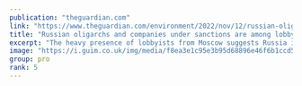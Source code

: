 ```yaml
---
publication: "theguardian.com"
link: "https://www.theguardian.com/environment/2022/nov/12/russian-oligarchs-and-companies-under-sanctions-are-among-lobbyists-at-cop27"
title: "Russian oligarchs and companies under sanctions are among lobbyists at Cop27"
excerpt: "The heavy presence of lobbyists from Moscow suggests Russia is using the climate talks to drum up business"
image: "https://i.guim.co.uk/img/media/f8ea3e1c95e3b95d68896e46f6b1ccd5c0e44c55/0_517_7897_4739/master/7897.jpg?width=1200&height=630&quality=85&auto=format&fit=crop&overlay-align=bottom%2Cleft&overlay-width=100p&overlay-base64=L2ltZy9zdGF0aWMvb3ZlcmxheXMvdGctZGVmYXVsdC5wbmc&enable=upscale&s=ab44df80fb8e2238b4b5439300772c6e"
group: pro
rank: 5
---
```

